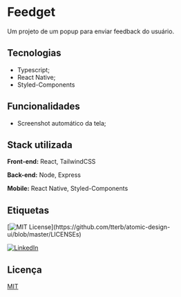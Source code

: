 
# Feedget

Um projeto de um popup para enviar feedback do usuário.


## Tecnologias

- Typescript;
- React Native;
- Styled-Components
## Funcionalidades

- Screenshot automático da tela;


## Stack utilizada

**Front-end:** React, TailwindCSS

**Back-end:** Node, Express

**Mobile:** React Native, Styled-Components


## Etiquetas

[![MIT License](https://img.shields.io/apm/l/atomic-design-ui.svg?)](https://github.com/tterb/atomic-design-ui/blob/master/LICENSEs)

[![LinkedIn](https://img.shields.io/static/v1?label=Visite%20meu&message=LinkedIn&color=blue)](https://www.linkedin.com/in/josé-maycon-19a217190/)


## Licença

[MIT](https://choosealicense.com/licenses/mit/)

